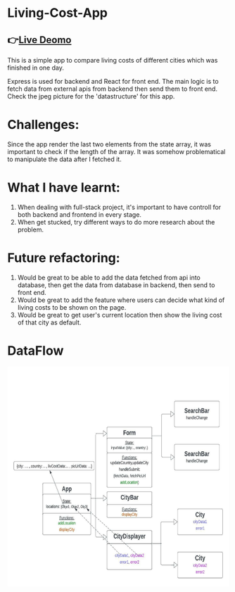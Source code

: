 

# Living-Cost-App
## 👉[Live Deomo](https://living-cost-app-client-nikkizhou.vercel.app/)  

This is a simple app to compare living costs of different cities which was finished in one day.

Express is used for backend and React for front end. The main logic is to fetch data from external apis from backend then send them to front end.
Check the jpeg picture for the 'datastructure' for this app.

# Challenges:
Since the app render the last two elements from the state array, it was important to check if the length of the array.
It was somehow problematical to manipulate the data after I fetched it.


# What I have learnt:
1. When dealing with full-stack project, it's important to have controll for both backend and frontend in every stage.
2. When get stucked, try different ways to do more research about the problem.


# Future refactoring:
1. Would be great to be able to add the data fetched from api into database, then get the data from database in backend, then send to front end.
2. Would be great to add the feature where users can decide what kind of living costs to be shown on the page.
3. Would be great to get user's current location then show the living cost of that city as default.  

# DataFlow
<img src="https://github.com/nikkizhou/Living-Cost-App/blob/main/'datastructure'.jpeg" alt="dataFlow" style="height:500px; width:700px;"/>
